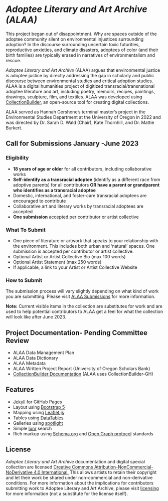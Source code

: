 # *Adoptee Literary and Art Archive (ALAA)*

This project began out of disappointment. Why are spaces outside of the adoptee community silent on environmental injustices surrounding adoption? In the discourse surrounding uncertain toxic futurities, reproductive anxieties, and climate disasters, adoptees of color (and their birth families) are typically erased in narratives of environmentalism and rescue.

*Adoptee Literary and Art Archive* (ALAA) argues that environmental justice is adoptee justice by directly addressing the gap in scholarly and public discourse between environmental studies and critical adoption studies. ALAA is a digital humanities project of digitized transracial/transnational adoptee literature and art, including poetry, memoirs, recipes, paintings, drawings, sculpture, film, and textiles. ALAA was developed using [CollectionBuilder](https://collectionbuilder.github.io/cb-docs/), an open-source tool for creating digital collections. 

ALAA served as Hannah Gershone’s terminal master’s project in the Environmental Studies Department at the University of Oregon in 2022 and was directed by Dr. Sarah D. Wald (Chair), Kate Thornhill, and Dr. Mattie Burkert. 

## Call for Submissions January -June 2023

### Eligibility
- **18 years of age or older** for all contributors, including collaborative works
- **Self-identify as a transracial adoptee** (identify as a different race from adoptive parents) for all contributors **OR have a parent or grandparent who identifies as a transracial adoptee**
- Domestic, international, and foster-care transracial adoptees are encouraged to contribute 
- Collaborative art and literary works by transracial adoptees are accepted
- **One submission** accepted per contributor or artist collective

### What To Submit
- One piece of literature or artwork that speaks to your relationship with the environment. This includes both urban and ‘natural’ spaces. One submission is accepted per contributor or artist collective.
- Optional Artist or Artist Collective Bio (max 100 words)
- Optional Artist Statement (max 250 words)
- If applicable, a link to your Artist or Artist Collective Website

### How to Submit
The submission process will vary slightly depending on what kind of work you are submitting. Please visit [ALAA Submissions](https://hgershone01.github.io/adopteearchive/submissions.html) for more information. 

**Note:** Current visible items in the collection are substitutes for work and are used to help potential contributors to ALAA get a feel for what the collection will look like after June 2023. 

## Project Documentation- Pending Committee Review 

- ALAA Data Management Plan
- ALAA Data Dictionary
- ALAA Metadata 
- ALAA Written Project Report (University of Oregon Scholars Bank) 
- [CollectionBuilder Documentation](https://collectionbuilder.github.io/cb-docs/) (ALAA uses CollectionBuilder-GH)

## Features

- [Jekyll](https://jekyllrb.com/) for GitHub Pages 
- Layout using [Bootstrap 5](https://getbootstrap.com/docs/5.1/getting-started/introduction/)
- Mapping using [Leaflet.js](http://leafletjs.com/)
- Tables using [DataTables](https://datatables.net/)
- Galleries using [spotlight](https://github.com/nextapps-de/spotlight)
- Simple [lunr](https://lunrjs.com/) search 
- Rich markup using [Schema.org](http://schema.org) and [Open Graph protocol](http://ogp.me/) standards

## License

*Adoptee Literary and Art Archive* documentation and digital special collection are licensed [Creative Commons Attribution-NonCommercial-NoDerivative 4.0 International.](https://creativecommons.org/licenses/by-nc-nd/4.0/) This allows artists to retain their copyright and let their work be shared under non-commercial and non-derivative conditions. For more information about the implications for contributors submitting work to Adoptee Literary and Art Archive, please visit [licensing](https://hgershone01.github.io/adopteearchive/licensing.html) for more information (not a substitute for the license itself). 